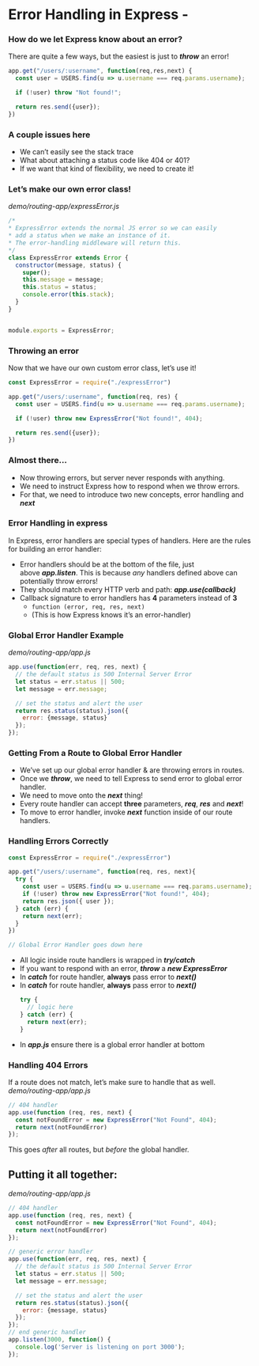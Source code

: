 # Error Handling in Express -

### How do we let Express know about an error?
There are quite a few ways, but the easiest is just to ***throw*** an error!

```js
app.get("/users/:username", function(req,res,next) {
  const user = USERS.find(u => u.username === req.params.username);

  if (!user) throw "Not found!";

  return res.send({user});
})
```

### A couple issues here
- We can’t easily see the stack trace
- What about attaching a status code like 404 or 401?
- If we want that kind of flexibility, we need to create it!

### Let’s make our own error class!
_demo/routing-app/expressError.js_
```js
/*
* ExpressError extends the normal JS error so we can easily 
* add a status when we make an instance of it. 
* The error-handling middleware will return this. 
*/
class ExpressError extends Error {
  constructor(message, status) {
    super();
    this.message = message;
    this.status = status;
    console.error(this.stack);
  }
}


module.exports = ExpressError;
```

### Throwing an error
Now that we have our own custom error class, let’s use it!
```js
const ExpressError = require("./expressError")

app.get("/users/:username", function(req, res) {
  const user = USERS.find(u => u.username === req.params.username);

  if (!user) throw new ExpressError("Not found!", 404);

  return res.send({user});
})
```

### Almost there…
- Now throwing errors, but server never responds with anything.
- We need to instruct Express how to respond when we throw errors.
- For that, we need to introduce two new concepts, error handling and ***next***

### Error Handling in express
In Express, error handlers are special types of handlers. Here are the rules for building an error handler:
- Error handlers should be at the bottom of the file, just above ***app.listen***. This is because *any* handlers defined above can potentially throw errors!
- They should match every HTTP verb and path: ***app.use(callback)***
- Callback signature to error handlers has **4** parameters instead of **3**
    - `function (error, req, res, next)`
    - (This is how Express knows it’s an error-handler)

### Global Error Handler Example
_demo/routing-app/app.js_
```js
app.use(function(err, req, res, next) {
  // the default status is 500 Internal Server Error
  let status = err.status || 500;
  let message = err.message;

  // set the status and alert the user
  return res.status(status).json({
    error: {message, status}
  });
});
```

### Getting From a Route to Global Error Handler
- We’ve set up our global error handler & are throwing errors in routes.
- Once we ***throw***, we need to tell Express to send error to global error handler.
- We need to move onto the ***next*** thing!
- Every route handler can accept **three** parameters, ***req***, ***res*** and ***next***!
- To move to error handler, invoke ***next*** function inside of our route handlers.

### Handling Errors Correctly
```js
const ExpressError = require("./expressError")

app.get("/users/:username", function(req, res, next){
  try {
    const user = USERS.find(u => u.username === req.params.username);
    if (!user) throw new ExpressError("Not found!", 404);
    return res.json({ user });
  } catch (err) {
    return next(err);
  }
})

// Global Error Handler goes down here
```
- All logic inside route handlers is wrapped in ***try/catch***
- If you want to respond with an error, ***throw*** a ***new ExpressError***
- In ***catch*** for route handler, **always** pass error to ***next()***
- In ***catch*** for route handler, **always** pass error to ***next()***
    ```js
    try {
      // logic here
    } catch (err) {
      return next(err);
    }
    ``` 
- In ***app.js*** ensure there is a global error handler at bottom

### Handling 404 Errors
If a route does not match, let’s make sure to handle that as well.
_demo/routing-app/app.js_
```js
// 404 handler
app.use(function (req, res, next) {
  const notFoundError = new ExpressError("Not Found", 404);
  return next(notFoundError)
});
```

This goes *after* all routes, but *before* the global handler.


## Putting it all together:
_demo/routing-app/app.js_
```js
// 404 handler
app.use(function (req, res, next) {
  const notFoundError = new ExpressError("Not Found", 404);
  return next(notFoundError)
});

// generic error handler
app.use(function(err, req, res, next) {
  // the default status is 500 Internal Server Error
  let status = err.status || 500;
  let message = err.message;

  // set the status and alert the user
  return res.status(status).json({
    error: {message, status}
  });
});
// end generic handler
app.listen(3000, function() {
  console.log('Server is listening on port 3000');
});
```
